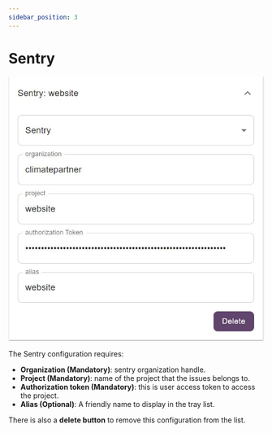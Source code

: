 ```yaml
---
sidebar_position: 3
---
```


# Sentry

![Sentry](./img/sentry.jpeg)

The Sentry configuration requires:
- **Organization (Mandatory)**: sentry organization handle.
- **Project (Mandatory)**: name of the project that the issues belongs to.
- **Authorization token (Mandatory)**: this is user access token to access the project.
- **Alias (Optional)**: A friendly name to display in the tray list.

There is also a **delete button** to remove this configuration from the list.
